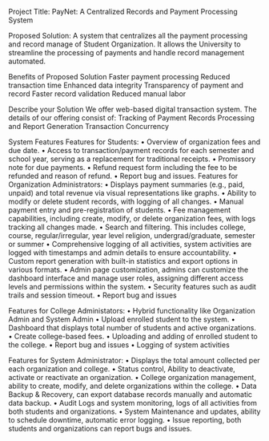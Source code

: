 Project Title:
	PayNet: A Centralized Records and Payment Processing System

Proposed Solution:
	A system that centralizes all the payment processing and record manage of Student Organization. It allows the University to streamline the processing of payments and handle record management automated.

Benefits of Proposed Solution
 	Faster payment processing
 	Reduced transaction time
 	Enhanced data integrity
 	Transparency of payment and record
 	Faster record validation
 	Reduced manual labor

Describe your Solution
We offer web-based digital transaction system. The details of our offering consist of:
 	Tracking of Payment Records
 	Processing and Report Generation
 	Transaction Concurrency

System Features
Features for Students:
•	Overview of organization fees and due date.
•	Access to transaction/payment records for each semester and school year, serving as a replacement for traditional receipts.
•	Promissory note for due payments.
•	Refund request form including the fee to be refunded and reason of refund.
•	Report bug and issues.
Features for Organization Administrators:
•	Displays payment summaries (e.g., paid, unpaid) and total revenue via visual representations like graphs.
•	Ability to modify or delete student records, with logging of all changes.
•	Manual payment entry and pre-registration of students.
•	Fee management capabilities, including create, modify, or delete organization fees, with logs tracking all changes made.
•	Search and filtering. This includes college, course, regular/irregular, year level religion, undergrad/graduate, semester or summer
•	Comprehensive logging of all activities, system activities are logged with timestamps and admin details to ensure accountability.
•	Custom report generation with built-in statistics and export options in various formats.
•	Admin page customization, admins can customize the dashboard interface and manage user roles, assigning different access levels and permissions within the system.
•	Security features such as audit trails and session timeout.
•	Report bug and issues

Features for College Administators:
•	Hybrid functionality like Organization Admin and System Admin
•	Upload enrolled student to the system.
•	Dashboard that displays total number of students and active organizations.
•	Create college-based fees.
•	Uploading and adding of enrolled student to the college.
•	Report bug and issues
•	Logging of system activities

Features for System Administrator:
•	Displays the total amount collected per each organization and college.
•	Status control, Ability to deactivate, activate or reactivate an organization.
•	College organization management, ability to create, modify, and delete organizations within the college.
•	Data Backup & Recovery, can export database records manually and automatic data backup.
•	Audit Logs and system monitoring, logs of all activities from both students and organizations.
•	System Maintenance and updates, ability to schedule downtime, automatic error logging.
•	Issue reporting, both students and organizations can report bugs and issues.
